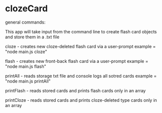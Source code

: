 # clozeCard


general commands:

This app will take input from the command line to create flash card objects and store them in a .txt file


cloze - creates new cloze-deleted flash card via a user-prompt
    example = "node main.js cloze"

flash -  creates new front-back flash card via a user-prompt
    example = "node main.js flash"

printAll - reads storage txt file and console logs all sotred cards
    example = "node main.js printAll"

printFlash - reads stored cards and prints flash cards only in an array

printCloze - reads stored cards and prints cloze-deleted type cards only in an array